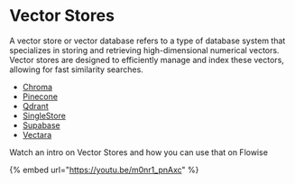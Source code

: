 # Vector Stores

A vector store or vector database refers to a type of database system that specializes in storing and retrieving high-dimensional numerical vectors. Vector stores are designed to efficiently manage and index these vectors, allowing for fast similarity searches.

* [Chroma](chroma.md)
* [Pinecone](pinecone.md)
* [Qdrant](qdrant.md)
* [SingleStore](singlestore-1.md)
* [Supabase](supabase.md)
* [Vectara](vectara.md)

Watch an intro on Vector Stores and how you can use that on Flowise

{% embed url="https://youtu.be/m0nr1_pnAxc" %}
